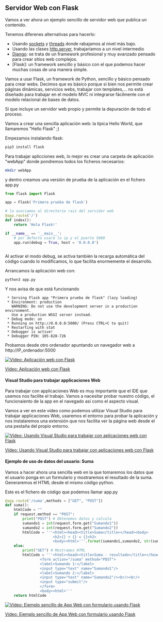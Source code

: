 ## Servidor Web con Flask


Vamos a ver ahora un ejemplo sencillo de servidor web que publica un contenido.

Tenemos diferenes alternativas para hacerlo:

* Usando [sockets](https://docs.python.org/es/3/howto/sockets.html) y [threads](https://docs.python.org/es/3/library/threading.html) donde rabajamos al  nivel más bajo.
* Usando las clases [http.server](https://docs.python.org/3/library/http.server.html), trabajaríamos a un nivel intermedio
* [Django](https://www.djangoproject.com/): se trata de un framework profesional y muy avanzado pensado para crear sitios web complejos.
* [Flask]: un framework sencillo y básico con el que podemos hacer muchas cosas de una manera simple.

Vamos a usar Flask, un framework de Python, sencillo y básico pensado para crear webs. Decimos que es básico porque si bien nos permite crear páginas dinámicas, servicios webs, trabajar con templates,... no está diseñado para trabajar en el modelo MVC ni integrarse fácilmente con el modelo relacional de bases de datos.

Sí que incluye un servidor web propio y permite la depuración de todo el proceso.

Vamos a crear una sencilla aplicación web: la típica Hello World, que llamaremos "Hello Flask" ;)

Empezamos instalando flask:

```sh
pip3 install flask
```

Para trabajar aplicciones web, lo mejor es crear una carpeta de aplicación "webApp" donde pondremos todos los ficheros necesarios:

```sh
mkdir webApp
```

y dentro creamos una versión de prueba de la aplicación en el fichero app.py

```python
from flask import Flask

app = Flask('Primera prueba de flask')

# la asociamos al directorio raiz del servidor web
@app.route('/') 
def index():
    return 'Hola Flask!'

if __name__ == '__main__':
    # por defecto usará la ip y el puerto 5000
    app.run(debug = True, host = '0.0.0.0') 
    

```

Al activar el modo debug, se activa también la recarga automática del código cuando lo modificamos, lo que facilita enormemente el desarrollo.

Arrancamos la aplicación web con:

```sh
python3 app.py
```

Y nos avisa de que está funcionando
```
 * Serving Flask app "Primera prueba de flask" (lazy loading)
 * Environment: production
   WARNING: Do not use the development server in a production environment.
   Use a production WSGI server instead.
 * Debug mode: on
 * Running on http://0.0.0.0:5000/ (Press CTRL+C to quit)
 * Restarting with stat
 * Debugger is active!
 * Debugger PIN: 105-828-726
```

Probamos desde otro ordenador apuntando un navegador web a http://IP_ordenador:5000

[![Vídeo: Aplicación web con Flask](https://img.youtube.com/vi/dG9qYmT20xw/0.jpg)](https://drive.google.com/file/d/1VN7jJxMg6xk0ccbSMSYc7GWSuIhzqXHD/view?usp=sharing)


[Vídeo: Aplicación web con Flask](https://drive.google.com/file/d/1VN7jJxMg6xk0ccbSMSYc7GWSuIhzqXHD/view?usp=sharing)

#### Visual Studio para trabajar applicaciones Web

Para trabajar con applicaciones Web es muy importante que el IDE que usemos nos facilite el trabajo. Vamos a nacesitar probar nuestro código, el funcionaiento de la app en el navegado así como el aspecto visual.

Vamos a ver en este vídeo como podemos utilizar Visual Studio para trabajar applicaciones Web, usaremos el entorno para probar la aplicación y nos instalaremos una extensión que nos facilita ver la página web desde el una pestaña del propio entorno.

[![Vídeo: Usando Visual Studio para trabajar con aplicaciones web con Flask](https://img.youtube.com/vi/MKAxLsM26J4/0.jpg)](https://drive.google.com/file/d/12xIzWEXdZbrYZllX9GOLF18pKB_z0ze6/view?usp=sharing)


[Vídeo: Usando Visual Studio para trabajar con aplicaciones web con Flask](https://drive.google.com/file/d/12xIzWEXdZbrYZllX9GOLF18pKB_z0ze6/view?usp=sharing)


#### Ejemplo de uso de datos del usuario: Suma

Vamos a hacer ahora una sencilla web en la que tomaremos los datos que el usuario ponga en un formulario y mostraremos el resultado de la suma. Generaremos el HTML desde el mismo código python.

Este es el fichero de código que podemos llamar app.py


```python
@app.route('/suma',methods = ["GET", "POST"])
def suma():
    htmlCode = ""
    if request.method == "POST":
        print("POST") # Obtenemos datos y calcula
        sumando1 = int(request.form.get("Sumando1"))
        sumando2 = int(request.form.get("Sumando2"))
        htmlCode = '''<html><head><title>Suma</title></head><body>
                      <h2>{} + {} = {}<h2>
                      <body><html>'''.format(sumando1,sumando2, str(sumando1 +sumando2))
    else:
        print("GET") # Mostramos HTML
        htmlCode = '''<html><head><title>Suma - resultado</title></head><body>
                <form action="/suma" method="POST">
                <label>Sumando 1:</label>
                <input type="text" name="Sumando1"/>
                <label>Sumando 2:</label>
                <input type="text" name="Sumando2"/><br/><br/>
                <input type="submit"/>
                </form>
                <body><html>'''
    return htmlCode

```

[![Vídeo: Ejemplo sencillo de App Web con formulario usando  Flask](https://img.youtube.com/vi/wKHczqiOIyU/0.jpg)](https://drive.google.com/file/d/1CIG9P-fbr4lVTuZASkjI7c9IwEg-Z3G-/view?usp=sharing)

[Vídeo: Ejemplo sencillo de App Web con formulario usando  Flask](https://drive.google.com/file/d/1CIG9P-fbr4lVTuZASkjI7c9IwEg-Z3G-/view?usp=sharing)


